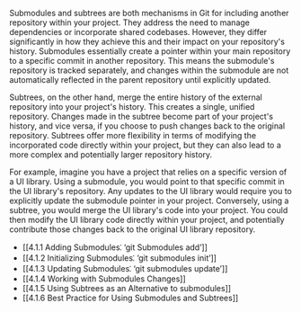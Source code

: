 Submodules and subtrees are both mechanisms in Git for including another repository within your project. They address the need to manage dependencies or incorporate shared codebases. However, they differ significantly in how they achieve this and their impact on your repository's history. Submodules essentially create a pointer within your main repository to a specific commit in another repository. This means the submodule's repository is tracked separately, and changes within the submodule are not automatically reflected in the parent repository until explicitly updated.

Subtrees, on the other hand, merge the entire history of the external repository into your project's history. This creates a single, unified repository. Changes made in the subtree become part of your project's history, and vice versa, if you choose to push changes back to the original repository. Subtrees offer more flexibility in terms of modifying the incorporated code directly within your project, but they can also lead to a more complex and potentially larger repository history.

For example, imagine you have a project that relies on a specific version of a UI library. Using a submodule, you would point to that specific commit in the UI library's repository. Any updates to the UI library would require you to explicitly update the submodule pointer in your project. Conversely, using a subtree, you would merge the UI library's code into your project. You could then modify the UI library code directly within your project, and potentially contribute those changes back to the original UI library repository.

- [[4.1.1 Adding Submodules⁚ ‘git Submodules add’]]
- [[4.1.2 Initializing Submodules⁚ ‘git submodules init’]]
- [[4.1.3 Updating Submodules⁚ ‘git submodules update’]]
- [[4.1.4 Working with Submodules Changes]]
- [[4.1.5 Using Subtrees as an Alternative to submodules]]
- [[4.1.6 Best Practice for Using Submodules and Subtrees]]